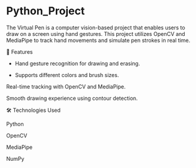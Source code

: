 # Python_Project

The Virtual Pen is a computer vision-based project that enables users to draw on a screen using hand gestures. This project utilizes OpenCV and MediaPipe to track hand movements and simulate pen strokes in real time.

🎯 Features

* Hand gesture recognition for drawing and erasing.

* Supports different colors and brush sizes.

Real-time tracking with OpenCV and MediaPipe.

Smooth drawing experience using contour detection.

🛠️ Technologies Used

Python

OpenCV

MediaPipe

NumPy
